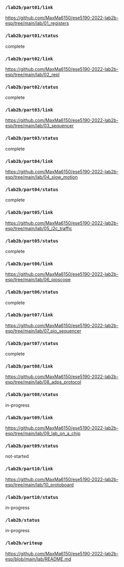 ### `/lab2b/part01/link`
https://github.com/MaxMa6150/ese5190-2022-lab2b-esp/tree/main/lab/01_registers
### `/lab2b/part01/status`
complete
### `/lab2b/part02/link`
https://github.com/MaxMa6150/ese5190-2022-lab2b-esp/tree/main/lab/02_repl
### `/lab2b/part02/status`
complete
### `/lab2b/part03/link`
https://github.com/MaxMa6150/ese5190-2022-lab2b-esp/tree/main/lab/03_sequencer
### `/lab2b/part03/status`
complete
### `/lab2b/part04/link`
https://github.com/MaxMa6150/ese5190-2022-lab2b-esp/tree/main/lab/04_slow_motion
### `/lab2b/part04/status`
complete
### `/lab2b/part05/link`
https://github.com/MaxMa6150/ese5190-2022-lab2b-esp/tree/main/lab/05_i2c_traffic
### `/lab2b/part05/status`
complete
### `/lab2b/part06/link`
https://github.com/MaxMa6150/ese5190-2022-lab2b-esp/tree/main/lab/06_pioscope
### `/lab2b/part06/status`
complete
### `/lab2b/part07/link`
https://github.com/MaxMa6150/ese5190-2022-lab2b-esp/tree/main/lab/07_pio_sequencer
### `/lab2b/part07/status`
complete
### `/lab2b/part08/link`
https://github.com/MaxMa6150/ese5190-2022-lab2b-esp/tree/main/lab/08_adps_protocol
### `/lab2b/part08/status`
in-progress
### `/lab2b/part09/link`
https://github.com/MaxMa6150/ese5190-2022-lab2b-esp/tree/main/lab/09_lab_on_a_chip
### `/lab2b/part09/status`
not-started
### `/lab2b/part10/link`
https://github.com/MaxMa6150/ese5190-2022-lab2b-esp/tree/main/lab/10_protoboard
### `/lab2b/part10/status`
in-progress
### `/lab2b/status`
in-progress
### `/lab2b/writeup`
https://github.com/MaxMa6150/ese5190-2022-lab2b-esp/blob/main/lab/README.md
